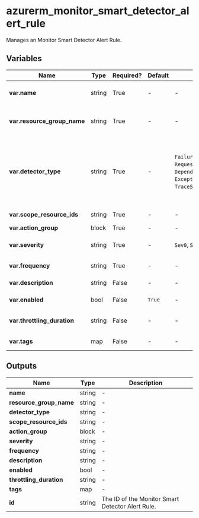 # azurerm_monitor_smart_detector_alert_rule

Manages an Monitor Smart Detector Alert Rule.

## Variables

| Name | Type | Required? |  Default  |  possible values |  Description |
| ---- | ---- | --------- |  ----------- | ----------- | ----------- |
| **var.name** | string | True | -  |  -  |  Specifies the name of the Monitor Smart Detector Alert Rule. Changing this forces a new resource to be created. | 
| **var.resource_group_name** | string | True | -  |  -  |  Specifies the name of the resource group in which the Monitor Smart Detector Alert Rule should exist. Changing this forces a new resource to be created. | 
| **var.detector_type** | string | True | -  |  `FailureAnomaliesDetector`, `RequestPerformanceDegradationDetector`, `DependencyPerformanceDegradationDetector`, `ExceptionVolumeChangedDetector`, `TraceSeverityDetector`, `MemoryLeakDetector`  |  Specifies the Built-In Smart Detector type that this alert rule will use. Currently the only possible values are `FailureAnomaliesDetector`, `RequestPerformanceDegradationDetector`, `DependencyPerformanceDegradationDetector`, `ExceptionVolumeChangedDetector`, `TraceSeverityDetector`, `MemoryLeakDetector`. | 
| **var.scope_resource_ids** | string | True | -  |  -  |  Specifies the scopes of this Smart Detector Alert Rule. | 
| **var.action_group** | block | True | -  |  -  |  An `action_group` block. | 
| **var.severity** | string | True | -  |  `Sev0`, `Sev1`, `Sev2`, `Sev3`, `Sev4`  |  Specifies the severity of this Smart Detector Alert Rule. Possible values are `Sev0`, `Sev1`, `Sev2`, `Sev3` or `Sev4`. | 
| **var.frequency** | string | True | -  |  -  |  Specifies the frequency of this Smart Detector Alert Rule in ISO8601 format. | 
| **var.description** | string | False | -  |  -  |  Specifies a description for the Smart Detector Alert Rule. | 
| **var.enabled** | bool | False | `True`  |  -  |  Is the Smart Detector Alert Rule enabled? Defaults to `true`. | 
| **var.throttling_duration** | string | False | -  |  -  |  Specifies the duration (in ISO8601 format) to wait before notifying on the alert rule again. | 
| **var.tags** | map | False | -  |  -  |  A mapping of tags to assign to the resource. | 



## Outputs

| Name | Type | Description |
| ---- | ---- | --------- | 
| **name** | string  | - | 
| **resource_group_name** | string  | - | 
| **detector_type** | string  | - | 
| **scope_resource_ids** | string  | - | 
| **action_group** | block  | - | 
| **severity** | string  | - | 
| **frequency** | string  | - | 
| **description** | string  | - | 
| **enabled** | bool  | - | 
| **throttling_duration** | string  | - | 
| **tags** | map  | - | 
| **id** | string  | The ID of the Monitor Smart Detector Alert Rule. | 